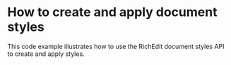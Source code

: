 # How to create and apply document styles


<p>This code example illustrates how to use the RichEdit document styles API to create and apply styles.</p>

<br/>



